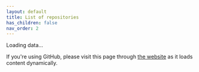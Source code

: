 ```yaml
---
layout: default
title: List of repositories
has_children: false
nav_order: 2
---
```


<div id="main">

Loading data...

If you're using GitHub, please visit this page through [the website](https://recloudstream.github.io) as it loads content dynamically.

</div>

<!-- new lines get replaced with spaces, so remember about ; -->
<script>
function makeTd(text) {
    const td = document.createElement("td");
    td.appendChild(
        document.createTextNode(text)
    )
    td.style.textAlign = 'left';
    return td;
}

async function fetchRow(url) {
    const r = await fetch(url);
    const data = await r.json();
    const row = document.createElement("tr");
    row.appendChild(makeTd(data.name || "unnamed"));
    row.appendChild(makeTd(data.description || "No description provided"));

    const btn = document.createElement("a");
    btn.innerText = "Install";
    btn.classList.add("btn");
    btn.href = `https://cs.repo/${url.replace(/^https?:\/\//, "")}`;
    row.appendChild(btn);

    return row;
}

async function fetchData() {
    const mainDiv = document.getElementById("main");
    
    const table = document.createElement("table");
    const thead = document.createElement("thead");
    thead.innerHtml = `
    <tr>
        <th style="text-align: left">Name</th>
        <th style="text-align: left">Description</th>
        <th style="text-align: left">Install</th>
    </tr>
`
    table.appendChild(thead);

    const tbody = document.createElement("tbody");
    const r = await fetch("https://raw.githubusercontent.com/recloudstream/cs-repos/master/repos-db.json");
    const data = await r.json();

    for (const repo of data) {
        const row = await(fetchRow(repo));
        tbody.appendChild(row);
    }
    table.appendChild(tbody);

    mainDiv.classList.add("table-wrapper");
    mainDiv.appendChild(table);
}

fetchData();
</script>